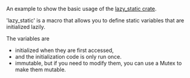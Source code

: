 An example to show the basic usage of the [lazy_static crate](https://crates.io/crates/lazy_static).

'lazy_static' is a macro that allows you to define static variables that are initialized lazily. 

The variables are 
- initialized when they are first accessed, 
- and the initialization code is only run once. 
- immutable, but if you need to modify them, you can use a Mutex to make them mutable.

